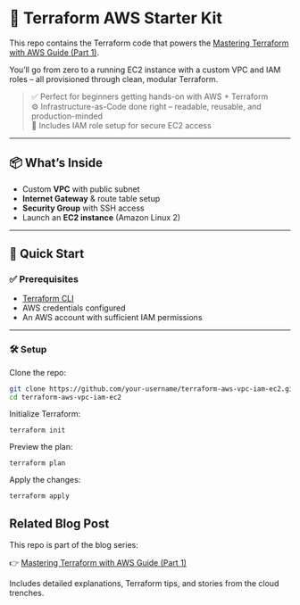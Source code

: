 # 🚀 Terraform AWS Starter Kit

This repo contains the Terraform code that powers the [Mastering Terraform with AWS Guide (Part 1)](https://geekcoding101.com/devops/terraform/1-terraform-with-aws-iam-ec2/).

You’ll go from zero to a running EC2 instance with a custom VPC and IAM roles – all provisioned through clean, modular Terraform.

> ✅ Perfect for beginners getting hands-on with AWS + Terraform  
> ⚙️ Infrastructure-as-Code done right – readable, reusable, and production-minded  
> 🔐 Includes IAM role setup for secure EC2 access

---

## 📦 What’s Inside

- Custom **VPC** with public subnet
- **Internet Gateway** & route table setup
- **Security Group** with SSH access
- Launch an **EC2 instance** (Amazon Linux 2)

---

## 🚀 Quick Start

### ✅ Prerequisites

- [Terraform CLI](https://www.terraform.io/downloads.html)
- AWS credentials configured
- An AWS account with sufficient IAM permissions

---

### 🛠️ Setup

Clone the repo:

```bash
git clone https://github.com/your-username/terraform-aws-vpc-iam-ec2.git
cd terraform-aws-vpc-iam-ec2
```

Initialize Terraform:

```
terraform init
```

Preview the plan:

```
terraform plan
```

Apply the changes:

```
terraform apply
```

## Related Blog Post

This repo is part of the blog series:

👉 [Mastering Terraform with AWS Guide (Part 1)](https://geekcoding101.com/devops/terraform/1-terraform-with-aws-iam-ec2/)

Includes detailed explanations, Terraform tips, and stories from the cloud trenches.

